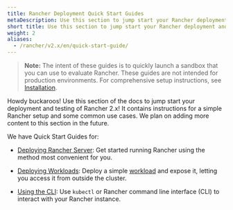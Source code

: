 ```yaml
---
title: Rancher Deployment Quick Start Guides
metaDescription: Use this section to jump start your Rancher deployment and testing. It contains instructions for a simple Rancher setup and some common use cases.
short title: Use this section to jump start your Rancher deployment and testing. It contains instructions for a simple Rancher setup and some common use cases.
weight: 2
aliases:
  - /rancher/v2.x/en/quick-start-guide/
---
```

>**Note:** The intent of these guides is to quickly launch a sandbox that you can use to evaluate Rancher. These guides are not intended for production environments. For comprehensive setup instructions, see [Installation]({{<baseurl>}}/rancher/v2.6/en/installation/).

Howdy buckaroos! Use this section of the docs to jump start your deployment and testing of Rancher 2.x! It contains instructions for a simple Rancher setup and some common use cases. We plan on adding more content to this section in the future.

We have Quick Start Guides for:

- [Deploying Rancher Server]({{<baseurl>}}/rancher/v2.6/en/quick-start-guide/deployment/): Get started running Rancher using the method most convenient for you.

- [Deploying Workloads]({{<baseurl>}}/rancher/v2.6/en/quick-start-guide/workload/): Deploy a simple [workload](https://kubernetes.io/docs/concepts/workloads/) and expose it, letting you access it from outside the cluster.

- [Using the CLI]({{<baseurl>}}/rancher/v2.6/en/quick-start-guide/cli/): Use `kubectl` or Rancher command line interface (CLI) to interact with your Rancher instance.
